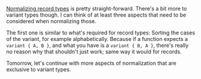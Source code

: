 [Normalizing record types](/daily/2025-03-26) is pretty straight-forward.
There's a bit more to variant types though. I can think of at least three
aspects that need to be considered when normalizing those.

The first one is similar to what's required for record types: Sorting the cases
of the variant, for example alphabetically. Because if a function expects a
`variant { A, B }`, and what you have is a `variant { B, A }`, there's really no
reason why that shouldn't just work; same way it would for records.

Tomorrow, let's continue with more aspects of normalization that are exclusive
to variant types.
